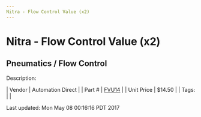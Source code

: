 ```yaml
---
Nitra - Flow Control Value (x2)
---
```

# Nitra - Flow Control Value (x2)
## Pneumatics / Flow Control
Description: 	 

| Vendor | Automation Direct | 
| Part # | [FVU14](https://www.automationdirect.com) | 
| Unit Price | $14.50 | 
| Tags: |  | 

Last updated: Mon May 08 00:16:16 PDT 2017